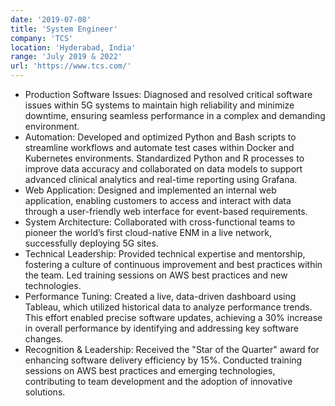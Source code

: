 ```yaml
---
date: '2019-07-08'
title: 'System Engineer'
company: 'TCS'
location: 'Hyderabad, India'
range: 'July 2019 & 2022'
url: 'https://www.tcs.com/'
---
```


- Production Software Issues: Diagnosed and resolved critical software issues within 5G systems to maintain high reliability and minimize downtime, ensuring seamless performance in a complex and demanding environment.
- Automation: Developed and optimized Python and Bash scripts to streamline workflows and automate test cases within Docker and Kubernetes environments. Standardized Python and R processes to improve data accuracy and collaborated on data models to support advanced clinical analytics and real-time reporting using Grafana.
- Web Application: Designed and implemented an internal web application, enabling customers to access and interact with data through a user-friendly web interface for event-based requirements.
- System Architecture: Collaborated with cross-functional teams to pioneer the world’s first cloud-native ENM in a live network, successfully deploying 5G sites.
- Technical Leadership: Provided technical expertise and mentorship, fostering a culture of continuous improvement and best practices within the team. Led training sessions on AWS best practices and new technologies.
- Performance Tuning: Created a live, data-driven dashboard using Tableau, which utilized historical data to analyze performance trends. This effort enabled precise software updates, achieving a 30% increase in overall performance by identifying and addressing key software changes.
- Recognition & Leadership: Received the "Star of the Quarter" award for enhancing software delivery efficiency by 15%. Conducted training sessions on AWS best practices and emerging technologies, contributing to team development and the adoption of innovative solutions.
